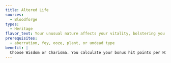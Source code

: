 ```yaml
---
title: Altered Life
sources:
  - Bloodforge
types:
  - Heritage
flavor_text: Your unusual nature affects your vitality, bolstering you in ways different from other mortals.
prerequisites:
  - aberration, fey, ooze, plant, or undead type
benefit: |
  Choose Wisdom or Charisma. You calculate your bonus hit points per Hit Die based on the chosen ability score instead of your Constitution.
---
```

